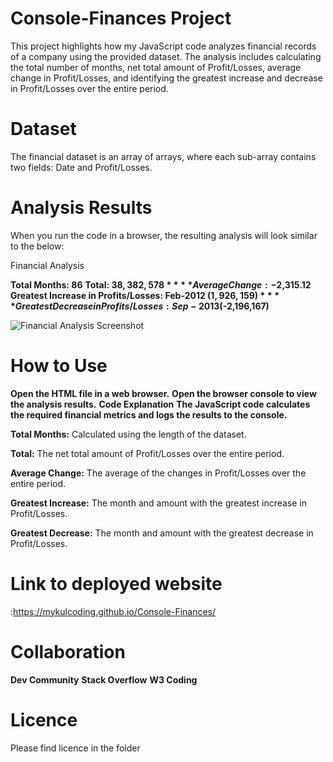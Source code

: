 # Console-Finances Project

This project highlights how my JavaScript code analyzes financial records of a company using the provided dataset. The analysis includes calculating the total number of months, net total amount of Profit/Losses, average change in Profit/Losses, and identifying the greatest increase and decrease in Profit/Losses over the entire period.

# Dataset

The financial dataset is an array of arrays, where each sub-array contains two fields: Date and Profit/Losses.


# Analysis Results
When you run the code in a browser, the resulting analysis will look similar to the below: 


Financial Analysis

**Total Months: 86**
**Total: $38,382,578**
**Average Change: -$2,315.12**
**Greatest Increase in Profits/Losses: Feb-2012 ($1,926,159)**
**Greatest Decrease in Profits/Losses: Sep-2013 ($-2,196,167)**

![Financial Analysis Screenshot](Console-Finances\image\Financial-Analysis-Screenshot.PNG)

# How to Use
**Open the HTML file in a web browser.**
**Open the browser console to view the analysis results.**
**Code Explanation**
**The JavaScript code calculates the required financial metrics and logs the results to the console.**

**Total Months:** Calculated using the length of the dataset.

**Total:** The net total amount of Profit/Losses over the entire period.

**Average Change:** The average of the changes in Profit/Losses over the entire period.

**Greatest Increase:** The month and amount with the greatest increase in Profit/Losses.

**Greatest Decrease:** The month and amount with the greatest decrease in Profit/Losses.


# Link to deployed website
:https://mykulcoding.github.io/Console-Finances/

# Collaboration

**Dev Community**
**Stack Overflow**
**W3 Coding**

# Licence
Please find licence in the folder